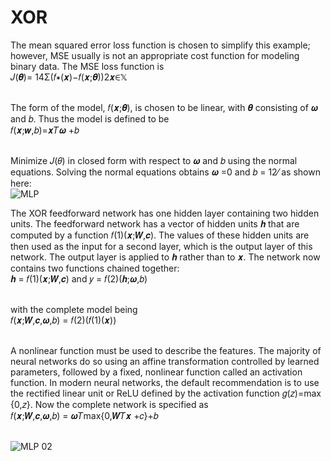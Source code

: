# XOR
The mean squared error loss function is chosen to simplify this example; however, MSE usually is not an appropriate cost function for modeling binary data. The MSE loss function is <br />
                                 𝐽(𝜽)= 14Σ(𝑓∗(𝒙)−𝑓(𝒙;𝜽))2𝒙∈𝕏 <br /> <br />
                                 
The form of the model, 𝑓(𝒙;𝜽), is chosen to be linear, with 𝜽 consisting of 𝝎 and 𝑏. Thus the model is defined to be <br />
                                 𝑓(𝒙;𝒘,𝑏)=𝒙𝑇𝝎 +𝑏 <br /> <br />
                                 
Minimize 𝐽(𝜃) in closed form with respect to 𝝎 and 𝑏 using the normal equations. Solving the normal equations obtains 𝝎 =0 and 𝑏 = 12⁄ as shown here:<br />
![MLP](https://user-images.githubusercontent.com/59415488/176250162-d17a2d7a-a147-4a0d-ab5f-18a769bffd52.jpg)

The XOR feedforward network has one hidden layer containing two hidden units. The feedforward network has a vector of hidden units 𝒉 that are computed by a function 𝑓(1)(𝒙;𝑾,𝒄). The values of these hidden units are then used as the input for a second layer, which is the output layer of this network. The output layer is applied to 𝒉 rather than to 𝒙. The network now contains two functions chained together:<br /> 
                                 𝒉 = 𝑓(1)(𝒙;𝑾,𝒄) and 𝑦 = 𝑓(2)(𝒉;𝝎,𝑏)<br /> <br />

with the complete model being<br /> 
                                 𝑓(𝒙;𝑾,𝒄,𝝎,𝑏) = 𝑓(2)(𝑓(1)(𝒙)) <br /> <br />
                                
A nonlinear function must be used to describe the features. The majority of neural networks do so using an affine transformation controlled by learned parameters, followed by a fixed, nonlinear function called an activation function. In modern neural networks, the default recommendation is to use the rectified linear unit or ReLU defined by the activation function 𝑔(𝑧)=max {0,𝑧}. Now the complete network is specified as <br /> 
                                𝑓(𝒙;𝑾,𝒄,𝝎,𝑏) = 𝝎𝑇max{0,𝑾𝑇𝒙 +𝑐}+𝑏 <br /> <br />
                                
![MLP 02](https://user-images.githubusercontent.com/59415488/176252289-a58aeac7-0463-460d-b12d-0f8387f0079e.jpg)
